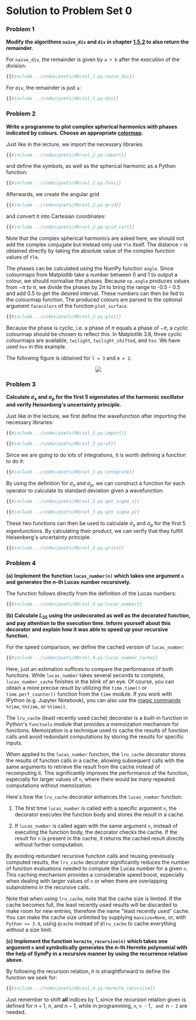 # Solution to Problem Set 0

### Problem 1

**Modify the algorithms `naive_div` and `div` in chapter 
[1.5.2](../01-fundamentals/05-arithmetic_operators/02-impl_division.html)
to also return the remainder.**

For `naive_div`, the remainder is given by `a + b` after the execution of 
the division:
```python
{{#include ../codes/psets/00/sol_1.py:naive_div}}
```

For `div`, the remainder is just `a`:
```python
{{#include ../codes/psets/00/sol_1.py:div}}
```

### Problem 2

**Write a programme to plot complex spherical harmonics with phases indicated by 
colours. Choose an appropriate 
[colormap](https://matplotlib.org/stable/tutorials/colors/colormaps.html).**

Just like in the lecture, we import the necessary libraries

```python
{{#include ../codes/psets/00/sol_2.py:import}}
```

and define the symbols, as well as the spherical harmonic as a Python function:
```python
{{#include ../codes/psets/00/sol_2.py:func}}
```

Afterwards, we create the angular grid
```python
{{#include ../codes/psets/00/sol_2.py:grid}}
```
and convert it into Cartesian coordinates:
```python
{{#include ../codes/psets/00/sol_2.py:grid_cart}}
```
Note that the complex spherical harmonics are asked here, we should not add 
the complex conjugate but instead only use `Ylm` itself. The distance `r` is 
obtained directly by taking the absolute value of the complex function values 
of `Ylm`.

The phases can be calculated using the NumPy function `angle`. 
Since colourmaps from Matplotlib take a number between 0 and 1 to output 
a colour, we should normalise the phases. Because `np.angle` produces values 
from $-\pi$ to $\pi$, we divide the phases by $2\pi$ to bring 
the range to -0.5 &#8211; 0.5 and add 0.5 to get the desired interval. 
These numbers can then be fed to the colourmap function. The produced colours 
are parsed to the optional argument `facecolors` of the function 
`plot_surface`. 

```python
{{#include ../codes/psets/00/sol_2.py:plot}}
```
Because the phase is cyclic, i.e. a phase of $\pi$ equals a phase 
of $-\pi$, a cyclic colourmap should be chosen to reflect this. In 
Matplotlib 3.8, three cyclic colourmaps are available, `twilight`, 
`twilight_shifted`, and `hsv`. We have used `hsv` in this example.

The following figure is obtained for `l = 3` and `m = 1`:
<p align="center">
  <img src="../assets/figures/psets/00/Y31_complex.svg">
</p>

### Problem 3

**Calculate $\sigma_{x}$ and $\sigma_{p}$ for the first 5 eigenstates 
of the harmonic oscillator and verify Heisenberg's uncertainty principle.**

Just like in the lecture, we first define the wavefunction after importing 
the necessary libraries:

```python
{{#include ../codes/psets/00/sol_3.py:import}}
```
```python
{{#include ../codes/psets/00/sol_3.py:wf}}
```
Since we are going to do lots of integrations, it is worth defining 
a function to do it:
```python
{{#include ../codes/psets/00/sol_3.py:integrate}}
```

By using the definition for $\sigma_x$ and $\sigma_p$, we can 
construct a function for each operator to calculate its standard deviation 
given a wavefunction:
```python
{{#include ../codes/psets/00/sol_3.py:get_sigma_x}}
```
```python
{{#include ../codes/psets/00/sol_3.py:get_sigma_p}}
```

These two functions can then be used to calculate $\sigma_x$ and 
$\sigma_p$ for the first 5 eigenfunctions. By calculating their product, 
we can verify that they fulfill Heisenberg's uncertainty principle.
```python
{{#include ../codes/psets/00/sol_3.py:print}}
```

### Problem 4

**(a) Implement the function `lucas_number(n)` which takes one argument `n` 
and generates the $n$-th Lucas number recursively.**

The function follows directly from the definition of the Lucas numbers:
```python
{{#include ../codes/psets/00/sol_4.py:lucas_number}}
```

**(b) Calculate $L_{35}$ using the undecorated as well as the decorated 
function, and pay attention to the execution time. Inform yourself about this 
decorator and explain how it was able to speed up your recursive function.**

For the speed comparison, we define the cached version of `lucas_number`:
```python
{{#include ../codes/psets/00/sol_4.py:lucas_number_cache}}
```

Here, just an estimation suffices to compare the performance of both 
functions. While `lucas_number` takes several seconds to complete, 
`lucas_number_cache` finishes in the blink of an eye. Of course, you can 
obtain a more precise result by utilizing the `time.time()` or 
`time.perf_counter()` function from the `time` module. If you work with 
IPython (e.g. Jupyter Notebook), you can also use the 
[magic commands](https://ipython.readthedocs.io/en/stable/interactive/magics.html)
`%time`, `%%time`, or `%timeit`. 

The `lru_cache` (least recently used cache) decorator is a built-in 
function in Python's `functools` module that provides a memoization 
mechanism for functions. Memoization is a technique used to cache the 
results of function calls and avoid redundant computations by storing 
the results for specific inputs.

When applied to the `lucas_number` function, the `lru_cache` decorator 
stores the results of function calls in a cache, allowing subsequent calls 
with the same arguments to retrieve the result from the cache instead of 
recomputing it. This significantly improves the performance of the function, 
especially for larger values of `n`, where there would be many repeated 
computations without memoization.

Here's how the `lru_cache` decorator enhances the `lucas_number` function:

1. The first time `lucas_number` is called with a specific argument `n`, 
the decorator executes the function body and stores the result in a cache.

2. If `lucas_number` is called again with the same argument `n`, 
instead of executing the function body, the decorator checks the cache. 
If the result for `n` is present in the cache, it returns the cached 
result directly without further computation.

By avoiding redundant recursive function calls and reusing previously 
computed results, the `lru_cache` decorator significantly reduces the number 
of function evaluations needed to compute the Lucas number for a given `n`. 
This caching mechanism provides a considerable speed boost, especially when 
dealing with larger values of `n` or when there are overlapping subproblems 
in the recursive calls.

Note that when using `lru_cache`, note that the cache size is limited. If the 
cache becomes full, the least recently used results will be discarded to 
make room for new entries, therefore the name "least recently used" cache. 
You can make the cache size unlimited by supplying `maxsize=None`, or, 
with `Python >= 3.9`, using `@cache` instead of `@lru_cache` to cache 
everything without a size limit.

**(c) Implement the function `hermite_recursive(n)` which takes one argument `n` 
and symbolically generates the $n$-th Hermite polynomial with the help 
of SymPy in a recursive manner by using the recurrence relation above.**

By following the recursion relation, it is straightforward to define the 
function we seek for:
```python
{{#include ../codes/psets/00/sol_4.py:hermite_recursive}}
```
Just remember to shift **all** indices by 1, since the recursion relation 
given is defined for $n+1$, $n$, and $n-1$, while in programming, 
`n`, `n `- 1`, and `n -` 2` are needed.

